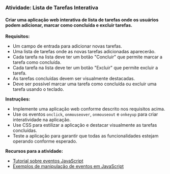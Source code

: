 ### Atividade: Lista de Tarefas Interativa

#### Criar uma aplicação web interativa de lista de tarefas onde os usuários podem adicionar, marcar como concluída e excluir tarefas.

**Requisitos:**
   - Um campo de entrada para adicionar novas tarefas.
   - Uma lista de tarefas onde as novas tarefas adicionadas aparecerão.
   - Cada tarefa na lista deve ter um botão "Concluir" que permite marcar a tarefa como concluída.
   - Cada tarefa na lista deve ter um botão "Excluir" que permite excluir a tarefa.
   - As tarefas concluídas devem ser visualmente destacadas.
   - Deve ser possível marcar uma tarefa como concluída ou excluir uma tarefa usando o teclado.

**Instruções:**
   - Implemente uma aplicação web conforme descrito nos requisitos acima.
   - Use os eventos `onclick`, `onmouseover`, `onmouseout` e `onkeyup` para criar interatividade na aplicação.
   - Use CSS para estilizar a aplicação e destacar visualmente as tarefas concluídas.
   - Teste a aplicação para garantir que todas as funcionalidades estejam operando conforme esperado.

**Recursos para a atividade:**
   - [Tutorial sobre eventos JavaScript](https://www.w3schools.com/js/js_events.asp)
   - [Exemplos de manipulação de eventos em JavaScript](https://developer.mozilla.org/en-US/docs/Web/API/EventTarget/addEventListener)
